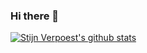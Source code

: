 ### Hi there 👋
[![Stijn Verpoest's github stats](https://github-readme-stats.vercel.app/api?username=stijnverpoest)](https://github.com/anuraghazra/github-readme-stats)

<!--
**stijnverpoest/stijnverpoest** is a ✨ _special_ ✨ repository because its `README.md` (this file) appears on your GitHub profile.

Here are some ideas to get you started:

- 🔭 I’m currently working on ...
- 🌱 I’m currently learning ...
- 👯 I’m looking to collaborate on ...
- 🤔 I’m looking for help with ...
- 💬 Ask me about ...
- 📫 How to reach me: ...
- 😄 Pronouns: ...
- ⚡ Fun fact: ...
-->
